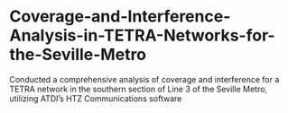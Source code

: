 # Coverage-and-Interference-Analysis-in-TETRA-Networks-for-the-Seville-Metro
Conducted a comprehensive analysis of coverage and interference for a TETRA network in the southern section of Line 3 of the Seville Metro, utilizing ATDI’s HTZ Communications software
